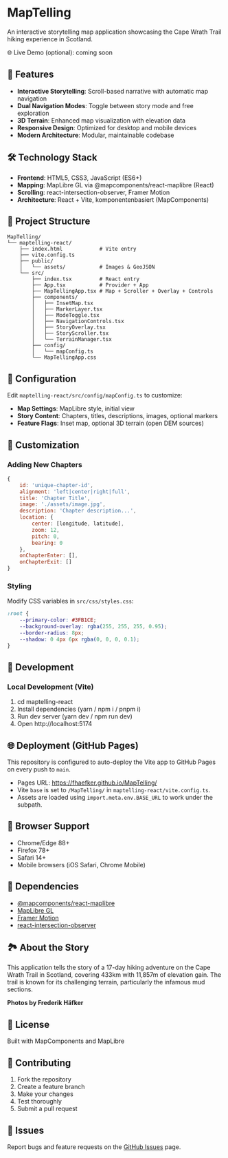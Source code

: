 # MapTelling

An interactive storytelling map application showcasing the Cape Wrath Trail hiking experience in Scotland.

🌐 Live Demo (optional): coming soon

## 🚀 Features

- **Interactive Storytelling**: Scroll-based narrative with automatic map navigation
- **Dual Navigation Modes**: Toggle between story mode and free exploration
- **3D Terrain**: Enhanced map visualization with elevation data
- **Responsive Design**: Optimized for desktop and mobile devices
- **Modern Architecture**: Modular, maintainable codebase

## 🛠️ Technology Stack

- **Frontend**: HTML5, CSS3, JavaScript (ES6+)
- **Mapping**: MapLibre GL via @mapcomponents/react-maplibre (React)
- **Scrolling**: react-intersection-observer, Framer Motion
- **Architecture**: React + Vite, komponentenbasiert (MapComponents)

## 📁 Project Structure

```
MapTelling/
└── maptelling-react/
    ├── index.html            # Vite entry
    ├── vite.config.ts
    ├── public/
    │   └── assets/           # Images & GeoJSON
    └── src/
        ├── index.tsx         # React entry
        ├── App.tsx           # Provider + App
        ├── MapTellingApp.tsx # Map + Scroller + Overlay + Controls
        ├── components/
        │   ├── InsetMap.tsx
        │   ├── MarkerLayer.tsx
        │   ├── ModeToggle.tsx
        │   ├── NavigationControls.tsx
        │   ├── StoryOverlay.tsx
        │   ├── StoryScroller.tsx
        │   └── TerrainManager.tsx
        ├── config/
        │   └── mapConfig.ts
        └── MapTellingApp.css
```

## 🔧 Configuration

Edit `maptelling-react/src/config/mapConfig.ts` to customize:

- **Map Settings**: MapLibre style, initial view
- **Story Content**: Chapters, titles, descriptions, images, optional markers
- **Feature Flags**: Inset map, optional 3D terrain (open DEM sources)

## 🎨 Customization

### Adding New Chapters

```javascript
{
    id: 'unique-chapter-id',
    alignment: 'left|center|right|full',
    title: 'Chapter Title',
    image: './assets/image.jpg',
    description: 'Chapter description...',
    location: {
        center: [longitude, latitude],
        zoom: 12,
        pitch: 0,
        bearing: 0
    },
    onChapterEnter: [],
    onChapterExit: []
}
```

### Styling

Modify CSS variables in `src/css/styles.css`:

```css
:root {
    --primary-color: #3FB1CE;
    --background-overlay: rgba(255, 255, 255, 0.95);
    --border-radius: 8px;
    --shadow: 0 4px 6px rgba(0, 0, 0, 0.1);
}
```

## 🚀 Development

### Local Development (Vite)

1. cd maptelling-react
2. Install dependencies (yarn / npm i / pnpm i)
3. Run dev server (yarn dev / npm run dev)
4. Open http://localhost:5174

## 🌐 Deployment (GitHub Pages)

This repository is configured to auto-deploy the Vite app to GitHub Pages on every push to `main`.

- Pages URL: https://fhaefker.github.io/MapTelling/
- Vite `base` is set to `/MapTelling/` in `maptelling-react/vite.config.ts`.
- Assets are loaded using `import.meta.env.BASE_URL` to work under the subpath.

## 📱 Browser Support

- Chrome/Edge 88+
- Firefox 78+
- Safari 14+
- Mobile browsers (iOS Safari, Chrome Mobile)

## 🔗 Dependencies

- [@mapcomponents/react-maplibre](https://github.com/mapcomponents/react-map-components-maplibre)
- [MapLibre GL](https://maplibre.org/)
- [Framer Motion](https://www.framer.com/motion/)
- [react-intersection-observer](https://github.com/thebuilder/react-intersection-observer)

## 🏞️ About the Story

This application tells the story of a 17-day hiking adventure on the Cape Wrath Trail in Scotland, covering 433km with 11,857m of elevation gain. The trail is known for its challenging terrain, particularly the infamous mud sections.

**Photos by Frederik Häfker**

## 📄 License

Built with MapComponents and MapLibre

## 🤝 Contributing

1. Fork the repository
2. Create a feature branch
3. Make your changes
4. Test thoroughly
5. Submit a pull request

## 🐛 Issues

Report bugs and feature requests on the [GitHub Issues](https://github.com/fhaefker/MapTelling/issues) page.
